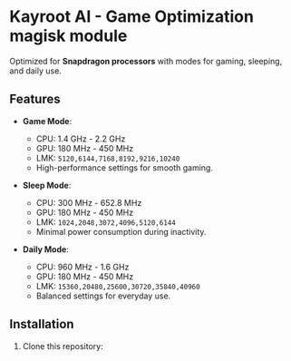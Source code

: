 # Kayroot AI - Game Optimization magisk module 
Optimized for **Snapdragon processors** with modes for gaming, sleeping, and daily use.  

## Features  
- **Game Mode**:  
  - CPU: 1.4 GHz - 2.2 GHz  
  - GPU: 180 MHz - 450 MHz  
  - LMK: `5120,6144,7168,8192,9216,10240`  
  - High-performance settings for smooth gaming.  

- **Sleep Mode**:  
  - CPU: 300 MHz - 652.8 MHz  
  - GPU: 180 MHz - 450 MHz  
  - LMK: `1024,2048,3072,4096,5120,6144`  
  - Minimal power consumption during inactivity.  

- **Daily Mode**:  
  - CPU: 960 MHz - 1.6 GHz  
  - GPU: 180 MHz - 450 MHz  
  - LMK: `15360,20480,25600,30720,35840,40960`  
  - Balanced settings for everyday use.  

## Installation  
1. Clone this repository: